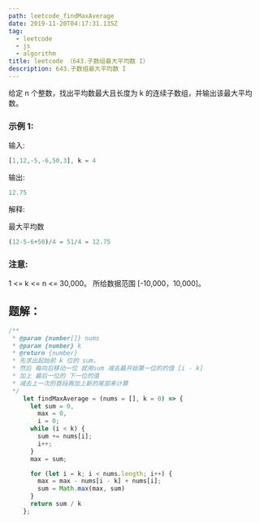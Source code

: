 ```yaml
---
path: leetcode_findMaxAverage
date: 2019-11-20T04:17:31.135Z
tag:
  - leetcode
  - js
  - algorithm
title: leetcode （643.子数组最大平均数 I）
description: 643.子数组最大平均数 I
---
```

给定 n 个整数，找出平均数最大且长度为 k 的连续子数组，并输出该最大平均数。

### 示例 1:

输入:
```javascript
[1,12,-5,-6,50,3], k = 4
```
输出: 
```javascript
12.75
```

解释:

最大平均数 
```javascript
(12-5-6+50)/4 = 51/4 = 12.75
```

### 注意:

1 <= k <= n <= 30,000。
所给数据范围 [-10,000，10,000]。

## 题解：
```javascript
/**
 * @param {number[]} nums
 * @param {number} k
 * @return {number}
 * 先求出起始前 k 位的 sum，
 * 然后 每向后移动一位 就用sum 减去最开始第一位的的值 [i - k]
 * 加上 最后一位的 下一位的值
 * 减去上一次的首段再加上新的尾部来计算
 */
    let findMaxAverage = (nums = [], k = 0) => {
      let sum = 0,
        max = 0,
        i = 0;
      while (i < k) {
        sum += nums[i];
        i++;
      }
      max = sum;

      for (let i = k; i < nums.length; i++) {
        max = max - nums[i - k] + nums[i];
        sum = Math.max(max, sum)
      }
      return sum / k
    };
```
